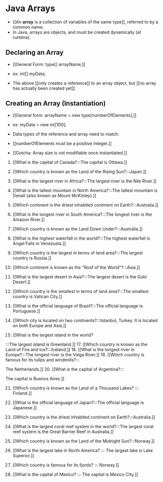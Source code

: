 # Java Arrays
- [[An **array** is a collection of variables of the same type]], referred to
  by a common name.
- In Java, arrays are objects, and must be created dynamically (at runtime).

## Declaring an Array
- [[General Form: type[] arrayName;]]
- ex: int[] myData;

- The above [[only creates a reference]] to an array object, but [[no array has
  actually been created yet]].

## Creating an Array (Instantiation)
- [[General form:  arrayName = new type[numberOfElements];]]
- ex: myData = new int[100];

- Data types of the reference and array need to match.
- [[numberOfElements must be a positive Integer.]]
- [[Gotcha: Array size is not
  modifiable once instantiated.]]
1. [[What is the capital of Canada?:::The capital is Ottawa.]]
2. [[Which country is known as the Land of the Rising Sun?:::Japan.]]
3. [[What is the largest river in Africa?:::The largest river is the Nile River.]]
4. [[What is the tallest mountain in North America?:::The tallest mountain is Denali (also known as Mount McKinley).]]
5. [[Which continent is the driest inhabited continent on Earth?:::Australia.]]
6. [[What is the longest river in South America?:::The longest river is the Amazon River.]]
7. [[Which country is known as the Land Down Under?:::Australia.]]
8. [[What is the highest waterfall in the world?:::The highest waterfall is Angel Falls in Venezuela.]]
9. [[Which country is the largest in terms of land area?:::The largest country is Russia.]]

11. [[Which continent is known as the "Roof of the World"?:::Asia.]]
12. [[What is the largest desert in Asia?:::The largest desert is the Gobi Desert.]]
13. [[Which country is the smallest in terms of land area?:::The smallest country is Vatican City.]]
14. [[What is the official language of Brazil?:::The official language is Portuguese.]]
15. [[Which city is located on two continents?:::Istanbul, Turkey. It is located on both Europe and Asia.]]
16. [[What is the largest island in the world?

:::The largest island is Greenland.]]
17. [[Which country is known as the Land of Fire and Ice?:::Iceland.]]
18. [[What is the longest river in Europe?:::The longest river is the Volga River.]]
19. [[Which country is famous for its tulips and windmills?:::

The Netherlands.]]
20. [[What is the capital of Argentina?:::

The capital is Buenos Aires.]]

21. [[Which country is known as the Land of a Thousand Lakes? ::: Finland.]]

24. [[What is the official language of Japan?:::The official language is Japanese.]]
25. [[Which country is the driest inhabited continent on Earth?:::Australia.]]
26. [[What is the largest coral reef system in the world?:::The largest coral reef system is the Great Barrier Reef in Australia.]]
27. [[Which country is known as the Land of the Midnight Sun?:::Norway.]]
28. [[What is the largest lake in North America? ::: The largest lake is Lake Superior.]]
29. [[Which country is famous for its fjords? ::: Norway.]]
30. [[What is the capital of Mexico? ::: The capital is Mexico City.]]


